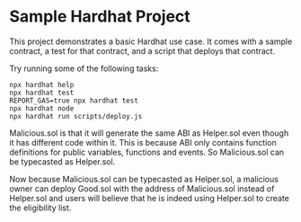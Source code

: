 # Sample Hardhat Project

This project demonstrates a basic Hardhat use case. It comes with a sample contract, a test for that contract, and a script that deploys that contract.

Try running some of the following tasks:

```shell
npx hardhat help
npx hardhat test
REPORT_GAS=true npx hardhat test
npx hardhat node
npx hardhat run scripts/deploy.js
```

Malicious.sol is that it will generate the same ABI as Helper.sol even though it has different code within it. This is because ABI only contains function definitions for public variables, functions and events. So Malicious.sol can be typecasted as Helper.sol.

Now because Malicious.sol can be typecasted as Helper.sol, a malicious owner can deploy Good.sol with the address of Malicious.sol instead of Helper.sol and users will believe that he is indeed using Helper.sol to create the eligibility list.
